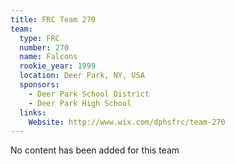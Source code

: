 ```yaml
---
title: FRC Team 270
team:
  type: FRC
  number: 270
  name: Falcons
  rookie_year: 1999
  location: Deer Park, NY, USA
  sponsors:
    - Deer Park School District
    - Deer Park High School
  links:
    Website: http://www.wix.com/dphsfrc/team-270
---
```

No content has been added for this team